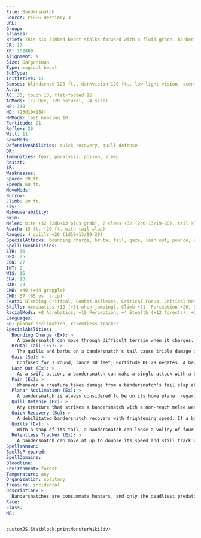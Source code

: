 ```yaml
---
File: Bandersnatch
Source: PFRPG Bestiary 3
URL: 
Group: 
aliases: 
Brief: This six-limbed beast stalks forward with a fluid grace. Barbed quills run along its back, and its eyes glow with a blue light.
CR: 17
XP: 102400
Alignment: N
Size: Gargantuan
Type: magical beast
SubType: 
Initiative: 11
Senses: blindsense 120 ft., darkvision 120 ft., low-light vision, scent; Perception +26
Aura: 
AC: 33, touch 13, flat-footed 26
ACMods: (+7 Dex, +20 natural, -4 size)
HP: 310
HD: (23d10+184)
HPMods: fast healing 10
Fortitude: 21
Reflex: 20
Will: 11
SaveMods: 
DefensiveAbilities: quick recovery, quill defense
DR: 
Immunities: fear, paralysis, poison, sleep
Resist: 
SR: 
Weaknesses: 
Space: 20 ft.
Speed: 60 ft.
MoveMods: 
Burrow: 
Climb: 20 ft.
Fly: 
Maneuverability: 
Swim: 
Melee: bite +32 (2d8+13 plus grab), 2 claws +32 (2d6+13/19-20), tail slap +27 (2d8+19/3 plus pain)
Reach: 15 ft. (20 ft. with tail slap)
Ranged: 4 quills +26 (1d10+13/19-20)
SpecialAttacks: bounding charge, brutal tail, gaze, lash out, pounce, rake (4 claws, +32, 2d6+13/19-20), rend (2 claws, 2d6+19)
SpellLikeAbilities: 
STR: 36
DEX: 25
CON: 27
INT: 2
WIS: 15
CHA: 18
BAB: 23
CMB: +40 (+44 grapple)
CMD: 57 (65 vs. trip)
Feats: Bleeding Critical, Combat Reflexes, Critical Focus, Critical Mastery, Exhausting Critical, Improved Critical (claws), Improved Critical (quills), Improved Initiative, Improved Iron Will, Iron Will, Skill Focus (Stealth), Tiring Critical
Skills: Acrobatics +19 (+31 when jumping), Climb +21, Perception +26, Stealth +18 (+26 forests), Survival +3 (+23 tracking)
RacialMods: +8 Acrobatics, +10 Perception, +4 Stealth (+12 forests), +20 Survival when tracking
Languages: 
SQ: planar acclimation, relentless tracker
SpecialAbilities:
  Bounding Charge (Ex): >
    A bandersnatch can move through difficult terrain when it charges.
  Brutal Tail (Ex): >
    The quills and barbs on a bandersnatch's tail cause triple damage on a critical hit from its tail slap. A bandersnatch adds 1-1/2 times its strength bonus on attack rolls when using its tail slap.
  Gaze (Su): >
    Confused for 1 round, range 30 feet, Fortitude DC 29 negates. A bandersnatch can direct its gaze attack against a single foe as a swift action. This is a mind-affecting compulsion effect. The save DC is Constitution-based.
  Lash Out (Ex): >
    As a swift action, a bandersnatch can make a single attack with a bite, claw, or tail slap. A bandersnatch cannot lash out on the same round it charges.
  Pain (Ex): >
    Whenever a creature takes damage from a bandersnatch's tail slap attack, quills, or quill defense, that creature must make a DC 28 Reflex save or a quill lodges in its flesh, causing the creature to become sickened until the quill is removed. Removing one quill requires a DC 20 Heal check made as a full-round action. For every 5 by which the check exceeds the DC, one additional quill can be removed. On a failed check, a quill is still removed, but the process deals 1d10+6 points of damage to the victim. The save DC is Dexterity-based.
  Planar Acclimation (Ex): >
    A bandersnatch is always considered to be on its home plane, regardless of what plane it finds itself upon. It never gains the extraplanar subtype.
  Quill Defense (Ex): >
    Any creature that strikes a bandersnatch with a non-reach melee weapon, unarmed strike, or natural weapon takes 1d10 points of piercing damage from the bandersnatch's quills and suffers from the bandersnatch's pain attack.
  Quick Recovery (Su): >
    A debilitated bandersnatch recovers with frightening speed. If a bandersnatch starts its turn affected by any or all of the following conditions, these conditions end at the end of its turn: confused, dazed, dazzled, exhausted, fatigued, nauseated, sickened, and stunned. Furthermore, a bandersnatch affected by ability damage, ability drain, or a mind-affecting effect that allows a save receives a single additional save against the effect of its choice at the original DC at the end of its turn in order to shake off the effect.
  Quills (Ex): >
    With a snap of its tail, a bandersnatch can loose a volley of four quills as a standard action (make an attack roll for each spike). This attack has a range of 300 feet with no range increment. All targets must be within 30 feet of each other. Launched quills regrow in a single round, during which the bandersnatch's defensive abilities are unaffected.
  Relentless Tracker (Ex): >
    A bandersnatch can move at up to double its speed and still track without penalty. It gains a +10 competence bonus on Survival checks made to track creatures it has wounded.
SpellsKnown: 
SpellsPrepared: 
SpellDomains: 
Bloodline: 
Environment: forest
Temperature: any
Organization: solitary
Treasure: incidental
Description: >
  Bandersnatches are consummate hunters, and only the deadliest predators or the most cunning intelligent prey offer them sport. Once a bandersnatch has marked a creature for death, it runs it to ground without fear, rest, or remorse.  Bandersnatches rely on speed, shock, and terror to bring down prey. They pace their quarry from a distance, hidden among the trees, then break from cover, savage their target, and dart away again. They drag smaller creatures away to dispatch at leisure, while engaging larger ones in skirmishes until they gradually wear their prey down. An outmatched bandersnatch withdraws at full speed,  from their allies. Once its wounds heal, the bandersnatch returns to the scene of its defeat, picks up the trail of its assailants, and eliminates them one by one.  In appearance, a bandersnatch resembles a tawny, six-legged great cat, but with wickedly barbed quills running the length of its body and down to the tip of its long, flexible tail. Its quills serve to deter attackers, but also act as a formidable weapon. With a single flick of its muscular tail, a bandersnatch can fling as many as a half-dozen quills at distant foes with surprising accuracy. A bandersnatch captivates any prey that meets the gaze of its saucerlike, luminous eyes. A bandersnatch measures 40 feet in length plus another 10 feet of tail and weighs 12,000 pounds. Despite their bulk, bandersnatches move with speed, grace, and even considerable stealth when required.  Bandersnatches were once native to the primal world of the fey, where they preyed on the greatest hunters of that ancient realm. As with other legendary creatures from this realm, such as the jabberwock, bandersnatches belong to a group of creatures known collectively as the "Tane." Whether the fey were careless in guarding their portals or released the first bandersnatches into Material Plane deliberately cannot be said with certainty. Rare in the extreme on the Material Plane, bandersnatches lair within forgotten forests where ancient beasts walk the world.  Bandersnatches mate only rarely. A female becomes fertile perhaps once or twice per century, leaving the male soon after mating and giving birth to only one or two kittens per litter. The mother brings meat to her ravenous young, which mature into lesser bandersnatches (see below) within a year. Bandersnatches live for a thousand years or longer.  VARIANT BANDERSNATCHES  Though no bandersnatch is ordinary, some are rarer than others. The most famous is the frumious bandersnatch, brimming with rage so fierce it burns. Variant bandersnatches may combine two or more of the abilities below.  Confounding Bandersnatch (+1 CR): Confounding bandersnatches drip infectious madness from their quills and claws. Poison (Ex) Claws and quills-injury; save Fort DC 29; frequency 1/minute for 6 minutes; effect confused for 1 minute; cure 2 consecutive saves. The save DC is Constitution-based.  Frumious Bandersnatch (+2 CR): A frumious bandersnatch seethes with barely repressed rage and anger. If it misses with its bite attack or falls below half of its hit points, it succumbs to such uncontrollable fury that it bursts into flame. While engulfed in these flames, a frumious bandersnatch is affected as by a haste spell (this effect cannot be dispelled) and causes an additional 2d6 points of fire damage with each of its melee attacks and its quill defense ability. The fury lasts for 5 rounds, after which the bandersnatch cannot enter a fury again for another 5 rounds. A frumious bandersnatch has fire resistance 30.  Lesser Bandersnatch (-4 CR): Smaller or younger bandersnatches are still fearsome predators in their own right. A lesser bandersnatch is Huge, with 4 fewer Hit Dice than a typical bandersnatch. Reduce its physical ability scores by 4 each and its Wisdom and Charisma by 2 each. A lesser bandersnatch lacks quick recovery and deals 1d8+4 points of damage with its quill defense and pain abilities. Lesser bandersnatches never have any additional variant powers.  Magicbane Bandersnatch (+3 CR): These bandersnatches radiate an antimagic aura in a 20-foot radius. Should the aura be brought down, it returns automatically as a free action on the bandersnatch's next turn. Magicbane bandersnatches lack gaze and quick recovery.  Primal Bandersnatch (+2 CR): Primal bandersnatches have kept their ties to the ancient world of the fey. They have the extraplanar subtype, SR equal to 11 plus their CR, DR 10/ cold iron, and the advanced creature simple template.
Race: 
Class: 
MR: 
---
```

```dataviewjs
customJS.Statblock.printMonsterWiki(dv)
```
